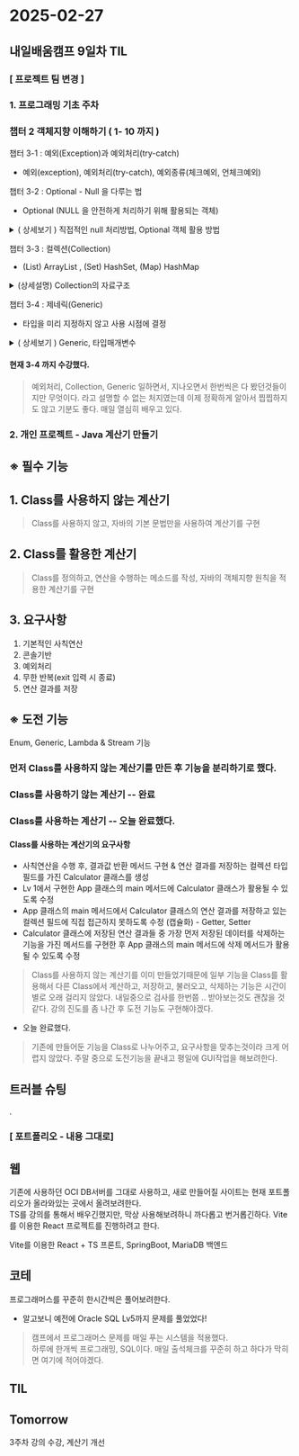 # 2025-02-27
## 내일배움캠프 9일차 TIL

### [ 프로젝트 팀 변경 ]

### 1. 프로그래밍 기초 주차

### 챕터 2 객체지향 이해하기 ( 1- 10 까지 )

챕터 3-1  : 예외(Exception)과 예외처리(try-catch)
- 예외(exception), 예외처리(try-catch), 예외종류(체크예외, 언체크예외)

챕터 3-2  : Optional - Null 을 다루는 법
- Optional (NULL 을 안전하게 처리하기 위해 활용되는 객체)
<details>

<summary>
( 상세보기 ) 직접적인 null 처리방법, Optional 객체 활용 방법
</summary>

```java

/*********************************
 * 직접적인 null 처리방법
********************************/
String studentName;
if(student != null){
    studentName = student.getName();
}
else {
    System.out.println("등록학생 아님");
}
```

```java
/*********************************
 * Optional 객체를 활용한 null 처리방법
********************************/
Optional<Student> studentOptional = camp.getStudent();
boolean flag = studentOptional.isPresent();

if(flag){
    Student student = studentOptional.get();
    String studentName = student.getName();
    camp.setStudent(steve);
}
// isPresent() 를 사용하지 않고 print를 하더라도 null로 나오고 오류를 뱉지는 않음
```
</details>

챕터 3-3  : 컬렉션(Collection)
- (List) ArrayList , (Set) HashSet, (Map) HashMap
<details>

<summary>
(상세설명) Collection의 자료구조
</summary>

1. 배열과 다르게 컬렉션의 길이(크기)는 가변적이다.
2. 데이터 저장, 조회, 삭제 등 다양한 기능을 간편하게 구현.

![alt text](../img/2025022801.png)

컬렉션의 종류와 특징
![alt text](../img/2025022802.png)
</details>

챕터 3-4  : 제네릭(Generic)
- 타입을 미리 지정하지 않고 사용 시점에 결정
<details>

<summary>
( 상세보기 ) Generic, 타입매개변수<T>
</summary>

1. Generic을 활용하면 **코드 재사용성**, **타입 안정성**을 보장받을 수 있다.
2. 과도하게 사용하면 오히려 복잡!


**GenericBox 클래스**
```java
public class GenericBox<T> {
    //속성
    private T item;

    //생성자
    public GenericBox(T item) {
        this.item = item;

    }

    //기능
    public T getItem() {
        return this.item;
    }
    // 일반 메서드
    public void printItem(T item) {
        System.out.println(item);
    }
    //제네릭 메서드
    public <S> void printBoxItem(S item){
        System.out.println(item);
    }
}
```

**Generic 활용**
```java
//제네릭 활용
//1. 재사용성 보장(타입 소거 : T -> Object)
GenericBox<String> strGBox = new GenericBox<String>("ABC");
GenericBox<Integer> intGBox = new GenericBox<Integer>(123);
GenericBox<Double> doubleGBox = new GenericBox<Double>(0.1);

//2. 타입 안정성 보장(타입 소거 : 자동으로 downcasting 삽입)
String strGBoxItem = strGBox.getItem();
System.out.println(strGBoxItem);
Integer intGBoxItem = intGBox.getItem();
System.out.println(intGBoxItem);
Double doubleGBoxItem = doubleGBox.getItem();
System.out.println(doubleGBoxItem);


//일반 메서드, 생성시에 선언한걸로 소거가 일어나서 정해져있음
strGBox.printItem("ABD"); // 컴파일 될때 downcasting 되어있음.
//strGBox.printItem(123); //  오류남
//strGBox.printItem(0.1); //  오류남

strGBox.printBoxItem("ABC");
strGBox.printBoxItem(100);
strGBox.printBoxItem(0.1);
```

Generic Class는 클래스 선언부에 <T> 가 선언된 클래스(재사용성 + 타입안정성)
> 타입소거  
> 컴파일 시점에 제네릭 타입 정보를 제거하는 과정  
> <T>타입 매개변수 부분은 Object로 대체  
> 필요한 경우 컴파일러가 강제로 DownCasting코드를 삽입  


Generic Method는 메소드 내부에서 사용할 타입을 유연하게 지정하는 기능  
메서드 선언부에 <T>가 선언된 메서드  
클래스제네릭 타입과 별개로 독립적인 타입 매개변수를 가짐
> 위 예제의 StrGBox.printBoxItem 부분이 제네릭 메소드 활용부분!

```java
// ⚠️ 일반 메서드 T item 는 클래스의 <T> 를 따라갑니다.
public void printItem(T item) {
    System.out.println(item);
}

// ✅ 제네릭 메서드 <S> 는 <T> 와 별개로 독립적이다.
public <S> void printBoxItem(S item) { 
    System.out.println(item);
}
```


</details>


#### 현재 3-4 까지 수강했다.
> 예외처리, Collection, Generic 일하면서, 지나오면서 한번씩은 다 봤던것들이지만 무엇이다. 라고 설명할 수 없는 처지였는데 이제 정확하게 알아서 찝찝하지도 않고 기분도 좋다. 매일 열심히 배우고 있다.



### 2. 개인 프로젝트 - Java 계산기 만들기

## ※ 필수 기능

## 1. Class를 사용하지 않는 계산기
> Class를 사용하지 않고, 자바의 기본 문법만을 사용하여 계산기를 구현

## 2. Class를 활용한 계산기
> Class를 정의하고, 연산을 수행하는 메소드를 작성, 자바의 객체지향 원칙을 적용한 계산기를 구현


## 3. 요구사항
1. 기본적인 사칙연산
2. 콘솔기반
3. 예외처리
4. 무한 반복(exit 입력 시 종료)
5. 연산 결과를 저장

## ※ 도전 기능
Enum, Generic, Lambda & Stream 기능


### 먼저 Class를 사용하지 않는 계산기를 만든 후 기능을 분리하기로 했다.

### Class를 사용하기 않는 계산기 -- 완료

### Class를 사용하는 계산기 -- 오늘 완료했다.
#### Class를 사용하는 계산기의 요구사항  
 - 사칙연산을 수행 후, 결과값 반환 메서드 구현 & 연산 결과를 저장하는 컬렉션 타입 필드를 가진 Calculator 클래스를 생성
 - Lv 1에서 구현한 App 클래스의 main 메서드에 Calculator 클래스가 활용될 수 있도록 수정
 - App 클래스의 main 메서드에서 Calculator 클래스의 연산 결과를 저장하고 있는 컬렉션 필드에 직접 접근하지 못하도록 수정 (캡슐화) - Getter, Setter
 - Calculator 클래스에 저장된 연산 결과들 중 가장 먼저 저장된 데이터를 삭제하는 기능을 가진 메서드를 구현한 후 App 클래스의 main 메서드에 삭제 메서드가 활용될 수 있도록 수정

> Class를 사용하지 않는 계산기를 이미 만들었기때문에 일부 기능을 Class를 활용해서 다른 Class에서 계산하고, 저장하고, 불러오고, 삭제하는 기능은 시간이 별로 오래 걸리지 않았다. 내일중으로 검사를 한번쯤 .. 받아보는것도 괜찮을 것 같다.
> 강의 진도를 좀 나간 후 도전 기능도 구현해야겠다.

- 오늘 완료했다.  
> 기존에 만들어둔 기능을 Class로 나누어주고, 요구사항을 맞추는것이라 크게 어렵지 않았다.
> 주말 중으로 도전기능을 끝내고 평일에 GUI작업을 해보려한다.


## 트러블 슈팅
.


### [ 포트폴리오 - 내용 그대로]

## 웹
기존에 사용하던 OCI DB서버를 그대로 사용하고, 새로 만들어질 사이트는 현재 포트폴리오가 올라와있는 곳에서 올려보려한다.  
TS를 강의를 통해서 배우긴했지만, 막상 사용해보려하니 까다롭고 번거롭긴하다.  Vite를 이용한 React 프로젝트를 진행하려고 한다.

Vite를 이용한 React + TS 프론트, SpringBoot, MariaDB 백엔드

## 코테
프로그래머스를 꾸준히 한시간씩은 풀어보려한다.  
- 알고보니 예전에 Oracle SQL Lv5까지 문제를 풀었었다!  

> 캠프에서 프로그래머스 문제를 매일 푸는 시스템을 적용했다.  
> 하루에 한개씩 프로그래밍, SQL이다. 매일 출석체크를 꾸준히 하고 하다가 막히면 여기에 적어야겠다.

## TIL


## Tomorrow

3주차 강의 수강, 계산기 개선